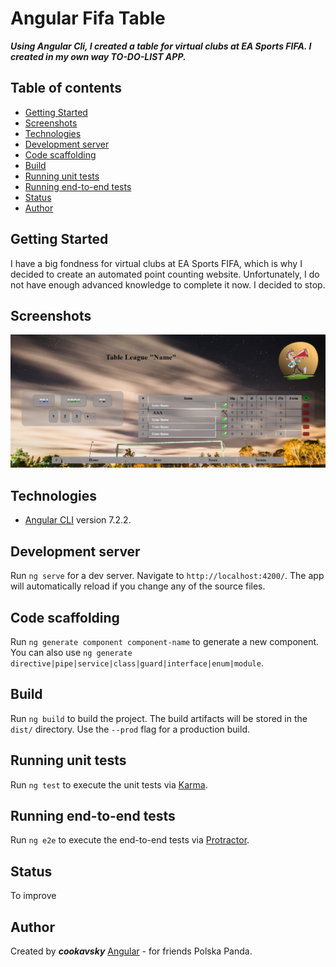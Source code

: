 # Angular Fifa Table
**_Using Angular Cli, I created a table for virtual clubs at EA Sports FIFA. I created in my own way TO-DO-LIST APP._**

## Table of contents
* [Getting Started](#getting-started)
* [Screenshots](#screenshots)
* [Technologies](#technologies)
* [Development server](#development-server)
* [Code scaffolding](#code-scaffolding)
* [Build](#build)
* [Running unit tests](#running-unit-tests)
* [Running end-to-end tests](#running-end-to-end-tests)
* [Status](#status)
* [Author](#author)

## Getting Started
I have a big fondness for virtual clubs at EA Sports FIFA, which is why I decided to create an automated point counting website. Unfortunately, I do not have enough advanced knowledge to complete it now. I decided to stop.

## Screenshots
![Example screenshot](./src/assets/img/screencapture.jpg)

## Technologies
* [Angular CLI](https://github.com/angular/angular-cli) version 7.2.2.

## Development server

Run `ng serve` for a dev server. Navigate to `http://localhost:4200/`. The app will automatically reload if you change any of the source files.

## Code scaffolding

Run `ng generate component component-name` to generate a new component. You can also use `ng generate directive|pipe|service|class|guard|interface|enum|module`.

## Build

Run `ng build` to build the project. The build artifacts will be stored in the `dist/` directory. Use the `--prod` flag for a production build.

## Running unit tests

Run `ng test` to execute the unit tests via [Karma](https://karma-runner.github.io).

## Running end-to-end tests

Run `ng e2e` to execute the end-to-end tests via [Protractor](http://www.protractortest.org/).

## Status
To improve

## Author
Created by **_cookavsky_** [Angular](https://angulartable.cookavsky.com/) - for friends Polska Panda.